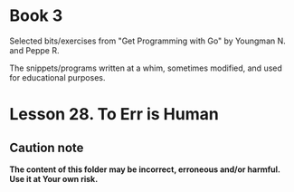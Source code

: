 # Book 3

Selected bits/exercises from "Get Programming with Go" by Youngman N. and Peppe R.

The snippets/programs written at a whim, sometimes modified, and used for educational purposes.

# Lesson 28. To Err is Human

## Caution note

**The content of this folder may be incorrect, erroneous and/or harmful. Use it at Your own risk.**
